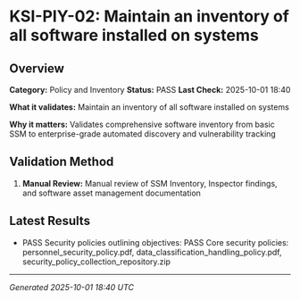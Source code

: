 # KSI-PIY-02: Maintain an inventory of all software installed on systems

## Overview

**Category:** Policy and Inventory
**Status:** PASS
**Last Check:** 2025-10-01 18:40

**What it validates:** Maintain an inventory of all software installed on systems

**Why it matters:** Validates comprehensive software inventory from basic SSM to enterprise-grade automated discovery and vulnerability tracking

## Validation Method

1. **Manual Review:** Manual review of SSM Inventory, Inspector findings, and software asset management documentation

## Latest Results

- PASS Security policies outlining objectives: PASS Core security policies: personnel_security_policy.pdf, data_classification_handling_policy.pdf, security_policy_collection_repository.zip

---
*Generated 2025-10-01 18:40 UTC*